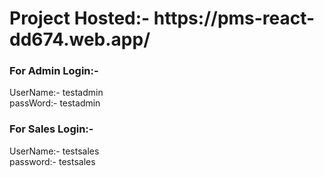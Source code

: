 <h1>Project Hosted:- https://pms-react-dd674.web.app/ </h1>
<h3>For Admin Login:-</h3>
UserName:- testadmin
<br>
passWord:- testadmin
<h3>For Sales Login:-</h3>
UserName:- testsales
<br>
password:- testsales